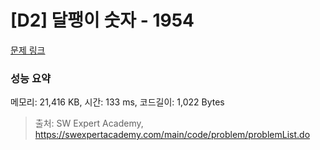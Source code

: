 # [D2] 달팽이 숫자 - 1954 

[문제 링크](https://swexpertacademy.com/main/code/problem/problemDetail.do?contestProbId=AV5PobmqAPoDFAUq) 

### 성능 요약

메모리: 21,416 KB, 시간: 133 ms, 코드길이: 1,022 Bytes



> 출처: SW Expert Academy, https://swexpertacademy.com/main/code/problem/problemList.do